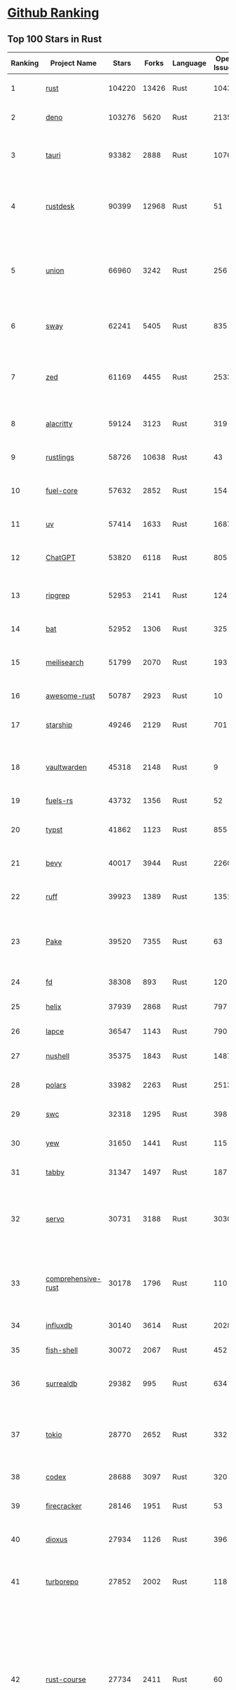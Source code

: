 [Github Ranking](../README.md)
==========

## Top 100 Stars in Rust

| Ranking | Project Name | Stars | Forks | Language | Open Issues | Description | Last Commit |
| ------- | ------------ | ----- | ----- | -------- | ----------- | ----------- | ----------- |
| 1 | [rust](https://github.com/rust-lang/rust) | 104220 | 13426 | Rust | 10438 | Empowering everyone to build reliable and efficient software. | 2025-06-11T03:55:48Z |
| 2 | [deno](https://github.com/denoland/deno) | 103276 | 5620 | Rust | 2135 | A modern runtime for JavaScript and TypeScript. | 2025-06-11T03:37:59Z |
| 3 | [tauri](https://github.com/tauri-apps/tauri) | 93382 | 2888 | Rust | 1076 | Build smaller, faster, and more secure desktop and mobile applications with a web frontend. | 2025-06-10T04:42:35Z |
| 4 | [rustdesk](https://github.com/rustdesk/rustdesk) | 90399 | 12968 | Rust | 51 | An open-source remote desktop application designed for self-hosting, as an alternative to TeamViewer. | 2025-06-11T01:49:55Z |
| 5 | [union](https://github.com/unionlabs/union) | 66960 | 3242 | Rust | 256 | The trust-minimized, zero-knowledge bridging protocol, designed for censorship resistance, extremely high security, and usage in decentralized finance. | 2025-06-10T23:50:48Z |
| 6 | [sway](https://github.com/FuelLabs/sway) | 62241 | 5405 | Rust | 835 | 🌴 Empowering everyone to build reliable and efficient smart contracts. | 2025-06-10T11:21:14Z |
| 7 | [zed](https://github.com/zed-industries/zed) | 61169 | 4455 | Rust | 2533 | Code at the speed of thought – Zed is a high-performance, multiplayer code editor from the creators of Atom and Tree-sitter. | 2025-06-11T04:04:57Z |
| 8 | [alacritty](https://github.com/alacritty/alacritty) | 59124 | 3123 | Rust | 319 | A cross-platform, OpenGL terminal emulator. | 2025-05-31T01:29:24Z |
| 9 | [rustlings](https://github.com/rust-lang/rustlings) | 58726 | 10638 | Rust | 43 | :crab: Small exercises to get you used to reading and writing Rust code! | 2025-06-03T08:32:01Z |
| 10 | [fuel-core](https://github.com/FuelLabs/fuel-core) | 57632 | 2852 | Rust | 154 | Rust full node implementation of the Fuel v2 protocol. | 2025-06-10T23:26:25Z |
| 11 | [uv](https://github.com/astral-sh/uv) | 57414 | 1633 | Rust | 1687 | An extremely fast Python package and project manager, written in Rust. | 2025-06-11T02:13:33Z |
| 12 | [ChatGPT](https://github.com/lencx/ChatGPT) | 53820 | 6118 | Rust | 805 | 🔮 ChatGPT Desktop Application (Mac, Windows and Linux) | 2024-08-29T17:58:11Z |
| 13 | [ripgrep](https://github.com/BurntSushi/ripgrep) | 52953 | 2141 | Rust | 124 | ripgrep recursively searches directories for a regex pattern while respecting your gitignore | 2025-05-30T12:30:52Z |
| 14 | [bat](https://github.com/sharkdp/bat) | 52952 | 1306 | Rust | 325 | A cat(1) clone with wings. | 2025-06-02T16:50:38Z |
| 15 | [meilisearch](https://github.com/meilisearch/meilisearch) | 51799 | 2070 | Rust | 193 | A lightning-fast search engine API bringing AI-powered hybrid search to your sites and applications. | 2025-06-10T15:57:31Z |
| 16 | [awesome-rust](https://github.com/rust-unofficial/awesome-rust) | 50787 | 2923 | Rust | 10 | A curated list of Rust code and resources. | 2025-06-08T14:16:02Z |
| 17 | [starship](https://github.com/starship/starship) | 49246 | 2129 | Rust | 701 | ☄🌌️  The minimal, blazing-fast, and infinitely customizable prompt for any shell! | 2025-06-10T15:16:24Z |
| 18 | [vaultwarden](https://github.com/dani-garcia/vaultwarden) | 45318 | 2148 | Rust | 9 | Unofficial Bitwarden compatible server written in Rust, formerly known as bitwarden_rs | 2025-06-02T19:47:12Z |
| 19 | [fuels-rs](https://github.com/FuelLabs/fuels-rs) | 43732 | 1356 | Rust | 52 | Fuel Network Rust SDK | 2025-06-11T02:50:38Z |
| 20 | [typst](https://github.com/typst/typst) | 41862 | 1123 | Rust | 855 | A new markup-based typesetting system that is powerful and easy to learn. | 2025-06-10T18:19:12Z |
| 21 | [bevy](https://github.com/bevyengine/bevy) | 40017 | 3944 | Rust | 2260 | A refreshingly simple data-driven game engine built in Rust | 2025-06-10T22:18:09Z |
| 22 | [ruff](https://github.com/astral-sh/ruff) | 39923 | 1389 | Rust | 1351 | An extremely fast Python linter and code formatter, written in Rust. | 2025-06-10T20:48:31Z |
| 23 | [Pake](https://github.com/tw93/Pake) | 39520 | 7355 | Rust | 63 | 🤱🏻 Turn any webpage into a desktop app with Rust.  🤱🏻 利用 Rust 轻松构建轻量级多端桌面应用 | 2025-03-25T12:35:16Z |
| 24 | [fd](https://github.com/sharkdp/fd) | 38308 | 893 | Rust | 120 | A simple, fast and user-friendly alternative to 'find' | 2025-06-08T21:08:34Z |
| 25 | [helix](https://github.com/helix-editor/helix) | 37939 | 2868 | Rust | 797 | A post-modern modal text editor. | 2025-06-11T01:05:20Z |
| 26 | [lapce](https://github.com/lapce/lapce) | 36547 | 1143 | Rust | 790 | Lightning-fast and Powerful Code Editor written in Rust | 2025-06-11T00:45:39Z |
| 27 | [nushell](https://github.com/nushell/nushell) | 35375 | 1843 | Rust | 1487 | A new type of shell | 2025-06-11T00:27:38Z |
| 28 | [polars](https://github.com/pola-rs/polars) | 33982 | 2263 | Rust | 2513 | Dataframes powered by a multithreaded, vectorized query engine, written in Rust | 2025-06-10T16:44:18Z |
| 29 | [swc](https://github.com/swc-project/swc) | 32318 | 1295 | Rust | 398 | Rust-based platform for the Web | 2025-06-11T03:46:36Z |
| 30 | [yew](https://github.com/yewstack/yew) | 31650 | 1441 | Rust | 115 | Rust / Wasm framework for creating reliable and efficient web applications | 2025-06-01T03:26:00Z |
| 31 | [tabby](https://github.com/TabbyML/tabby) | 31347 | 1497 | Rust | 187 | Self-hosted AI coding assistant | 2025-06-05T20:03:20Z |
| 32 | [servo](https://github.com/servo/servo) | 30731 | 3188 | Rust | 3030 | Servo aims to empower developers with a lightweight, high-performance alternative for embedding web technologies in applications. | 2025-06-11T04:01:27Z |
| 33 | [comprehensive-rust](https://github.com/google/comprehensive-rust) | 30178 | 1796 | Rust | 110 | This is the Rust course used by the Android team at Google. It provides you the material to quickly teach Rust. | 2025-06-09T21:05:42Z |
| 34 | [influxdb](https://github.com/influxdata/influxdb) | 30140 | 3614 | Rust | 2028 | Scalable datastore for metrics, events, and real-time analytics | 2025-06-10T22:16:59Z |
| 35 | [fish-shell](https://github.com/fish-shell/fish-shell) | 30072 | 2067 | Rust | 452 | The user-friendly command line shell. | 2025-06-10T15:59:01Z |
| 36 | [surrealdb](https://github.com/surrealdb/surrealdb) | 29382 | 995 | Rust | 634 | A scalable, distributed, collaborative, document-graph database, for the realtime web | 2025-06-11T00:58:40Z |
| 37 | [tokio](https://github.com/tokio-rs/tokio) | 28770 | 2652 | Rust | 332 | A runtime for writing reliable asynchronous applications with Rust. Provides I/O, networking, scheduling, timers, ... | 2025-06-10T18:26:25Z |
| 38 | [codex](https://github.com/openai/codex) | 28688 | 3097 | Rust | 320 | Lightweight coding agent that runs in your terminal | 2025-06-10T20:05:31Z |
| 39 | [firecracker](https://github.com/firecracker-microvm/firecracker) | 28146 | 1951 | Rust | 53 | Secure and fast microVMs for serverless computing. | 2025-06-10T13:01:09Z |
| 40 | [dioxus](https://github.com/DioxusLabs/dioxus) | 27934 | 1126 | Rust | 396 | Fullstack app framework for web, desktop, mobile, and more. | 2025-06-09T18:08:28Z |
| 41 | [turborepo](https://github.com/vercel/turborepo) | 27852 | 2002 | Rust | 118 | Build system optimized for JavaScript and TypeScript, written in Rust | 2025-06-11T01:46:26Z |
| 42 | [rust-course](https://github.com/sunface/rust-course) | 27734 | 2411 | Rust | 60 | “连续八年成为全世界最受喜爱的语言，无 GC 也无需手动内存管理、极高的性能和安全性、过程/OO/函数式编程、优秀的包管理、JS 未来基石" — 工作之余的第二语言来试试 Rust 吧。本书拥有全面且深入的讲解、生动贴切的示例、德芙般丝滑的内容，这可能是目前最用心的 Rust 中文学习教程 / Book  | 2025-05-27T03:47:44Z |
| 43 | [linera-protocol](https://github.com/linera-io/linera-protocol) | 27374 | 1783 | Rust | 463 | Main repository for the Linera protocol | 2025-06-10T21:08:58Z |
| 44 | [zoxide](https://github.com/ajeetdsouza/zoxide) | 27034 | 634 | Rust | 100 | A smarter cd command. Supports all major shells. | 2025-05-30T23:23:54Z |
| 45 | [iced](https://github.com/iced-rs/iced) | 26765 | 1318 | Rust | 314 | A cross-platform GUI library for Rust, inspired by Elm | 2025-06-10T00:32:41Z |
| 46 | [delta](https://github.com/dandavison/delta) | 26402 | 418 | Rust | 267 | A syntax-highlighting pager for git, diff, grep, and blame output | 2025-05-02T15:41:04Z |
| 47 | [just](https://github.com/casey/just) | 25845 | 549 | Rust | 297 | 🤖 Just a command runner | 2025-06-09T22:35:45Z |
| 48 | [yazi](https://github.com/sxyazi/yazi) | 25685 | 549 | Rust | 41 | 💥 Blazing fast terminal file manager written in Rust, based on async I/O. | 2025-06-11T02:28:21Z |
| 49 | [hyperfine](https://github.com/sharkdp/hyperfine) | 25295 | 403 | Rust | 40 | A command-line benchmarking tool | 2025-05-01T02:03:20Z |
| 50 | [Rocket](https://github.com/rwf2/Rocket) | 25188 | 1597 | Rust | 49 | A web framework for Rust. | 2025-05-04T10:05:41Z |
| 51 | [egui](https://github.com/emilk/egui) | 25083 | 1757 | Rust | 789 | egui: an easy-to-use immediate mode GUI in Rust that runs on both web and native | 2025-06-08T00:19:20Z |
| 52 | [zellij](https://github.com/zellij-org/zellij) | 24504 | 752 | Rust | 1132 | A terminal workspace with batteries included | 2025-06-10T15:23:47Z |
| 53 | [pingora](https://github.com/cloudflare/pingora) | 24374 | 1405 | Rust | 137 | A library for building fast, reliable and evolvable network services. | 2025-05-30T19:11:10Z |
| 54 | [sniffnet](https://github.com/GyulyVGC/sniffnet) | 24371 | 760 | Rust | 34 | Comfortably monitor your Internet traffic 🕵️‍♂️ | 2025-06-11T03:11:58Z |
| 55 | [atuin](https://github.com/atuinsh/atuin) | 24220 | 656 | Rust | 327 | ✨ Magical shell history | 2025-06-05T12:28:41Z |
| 56 | [Rust](https://github.com/TheAlgorithms/Rust) | 24084 | 2396 | Rust | 2 |  All Algorithms implemented in Rust  | 2025-06-10T20:50:13Z |
| 57 | [qdrant](https://github.com/qdrant/qdrant) | 24084 | 1650 | Rust | 331 | Qdrant - High-performance, massive-scale Vector Database and Vector Search Engine for the next generation of AI. Also available in the cloud https://cloud.qdrant.io/ | 2025-06-10T18:59:13Z |
| 58 | [exa](https://github.com/ogham/exa) | 23965 | 662 | Rust | 199 | A modern replacement for ‘ls’. | 2024-09-24T15:18:09Z |
| 59 | [czkawka](https://github.com/qarmin/czkawka) | 23940 | 749 | Rust | 465 | Multi functional app to find duplicates, empty folders, similar images etc. | 2025-05-10T10:51:17Z |
| 60 | [tools](https://github.com/rome/tools) | 23630 | 658 | Rust | 86 | Unified developer tools for JavaScript, TypeScript, and the web | 2023-09-04T08:42:49Z |
| 61 | [actix-web](https://github.com/actix/actix-web) | 23059 | 1743 | Rust | 185 | Actix Web is a powerful, pragmatic, and extremely fast web framework for Rust. | 2025-06-09T01:00:00Z |
| 62 | [difftastic](https://github.com/Wilfred/difftastic) | 22368 | 379 | Rust | 208 | a structural diff that understands syntax 🟥🟩 | 2025-06-08T09:04:42Z |
| 63 | [axum](https://github.com/tokio-rs/axum) | 21888 | 1188 | Rust | 49 | Ergonomic and modular web framework built with Tokio, Tower, and Hyper | 2025-06-08T09:35:54Z |
| 64 | [anki](https://github.com/ankitects/anki) | 21868 | 2361 | Rust | 203 | Anki's shared backend and web components, and the Qt frontend | 2025-06-10T09:06:19Z |
| 65 | [fnm](https://github.com/Schniz/fnm) | 21116 | 552 | Rust | 275 | 🚀 Fast and simple Node.js version manager, built in Rust | 2025-06-10T09:36:10Z |
| 66 | [tree-sitter](https://github.com/tree-sitter/tree-sitter) | 20928 | 1863 | Rust | 162 | An incremental parsing system for programming tools | 2025-06-10T07:10:19Z |
| 67 | [sonic](https://github.com/valeriansaliou/sonic) | 20778 | 600 | Rust | 64 | 🦔 Fast, lightweight & schema-less search backend. An alternative to Elasticsearch that runs on a few MBs of RAM. | 2025-01-06T21:19:17Z |
| 68 | [coreutils](https://github.com/uutils/coreutils) | 20720 | 1495 | Rust | 356 | Cross-platform Rust rewrite of the GNU coreutils | 2025-06-10T06:54:51Z |
| 69 | [wezterm](https://github.com/wezterm/wezterm) | 20645 | 932 | Rust | 1199 | A GPU-accelerated cross-platform terminal emulator and multiplexer written by @wez and implemented in Rust | 2025-06-04T13:02:20Z |
| 70 | [hyperswitch](https://github.com/juspay/hyperswitch) | 20569 | 3406 | Rust | 643 | An open source payments switch written in Rust to make payments fast, reliable and affordable | 2025-06-11T03:33:12Z |
| 71 | [chroma](https://github.com/chroma-core/chroma) | 20394 | 1641 | Rust | 306 | the AI-native open-source embedding database | 2025-06-11T03:44:18Z |
| 72 | [RustPython](https://github.com/RustPython/RustPython) | 20137 | 1319 | Rust | 319 | A Python Interpreter written in Rust | 2025-06-09T09:16:54Z |
| 73 | [xi-editor](https://github.com/xi-editor/xi-editor) | 19819 | 702 | Rust | 135 | A modern editor with a backend written in Rust. | 2024-03-19T00:11:37Z |
| 74 | [mdBook](https://github.com/rust-lang/mdBook) | 19795 | 1737 | Rust | 525 | Create book from markdown files. Like Gitbook but implemented in Rust | 2025-06-09T15:29:09Z |
| 75 | [wasmer](https://github.com/wasmerio/wasmer) | 19791 | 888 | Rust | 241 | 🚀 Fast, secure, lightweight containers based on WebAssembly | 2025-06-10T15:43:22Z |
| 76 | [gitui](https://github.com/gitui-org/gitui) | 19720 | 619 | Rust | 187 | Blazing 💥 fast terminal-ui for git written in rust 🦀 | 2025-06-09T03:20:21Z |
| 77 | [vector](https://github.com/vectordotdev/vector) | 19686 | 1761 | Rust | 1935 | A high-performance observability data pipeline. | 2025-06-10T21:47:09Z |
| 78 | [gleam](https://github.com/gleam-lang/gleam) | 19391 | 825 | Rust | 154 | ⭐️ A friendly language for building type-safe, scalable systems! | 2025-06-10T14:08:26Z |
| 79 | [slint](https://github.com/slint-ui/slint) | 19366 | 684 | Rust | 707 | Slint is an open-source declarative GUI toolkit to build native user interfaces for Rust, C++, JavaScript, or Python apps. | 2025-06-10T14:59:49Z |
| 80 | [biome](https://github.com/biomejs/biome) | 19247 | 598 | Rust | 183 | A toolchain for web projects, aimed to provide functionalities to maintain them. Biome offers formatter and linter, usable via CLI and LSP. | 2025-06-10T21:16:29Z |
| 81 | [Bend](https://github.com/HigherOrderCO/Bend) | 18785 | 462 | Rust | 93 | A massively parallel, high-level programming language | 2025-06-03T17:36:56Z |
| 82 | [relay](https://github.com/facebook/relay) | 18636 | 1856 | Rust | 591 | Relay is a JavaScript framework for building data-driven React applications. | 2025-06-10T21:07:58Z |
| 83 | [cube](https://github.com/cube-js/cube) | 18600 | 1841 | Rust | 632 | 📊 Cube’s universal semantic layer platform is the next evolution of OLAP technology for AI, BI, spreadsheets, and embedded analytics | 2025-06-10T22:03:15Z |
| 84 | [neon](https://github.com/neondatabase/neon) | 18582 | 681 | Rust | 634 | Neon: Serverless Postgres. We separated storage and compute to offer autoscaling, code-like database branching, and scale to zero. | 2025-06-10T23:56:52Z |
| 85 | [leptos](https://github.com/leptos-rs/leptos) | 18553 | 768 | Rust | 89 | Build fast web applications with Rust. | 2025-06-11T01:38:48Z |
| 86 | [spotify-tui](https://github.com/Rigellute/spotify-tui) | 18217 | 542 | Rust | 272 | Spotify for the terminal written in Rust 🚀 | 2024-04-04T15:03:12Z |
| 87 | [candle](https://github.com/huggingface/candle) | 17377 | 1118 | Rust | 423 | Minimalist ML framework for Rust | 2025-06-07T14:02:58Z |
| 88 | [universal-android-debloater](https://github.com/0x192/universal-android-debloater) | 17086 | 887 | Rust | 458 | Cross-platform GUI written in Rust using ADB to debloat non-rooted android devices. Improve your privacy, the security and battery life of your device. | 2024-08-02T16:16:12Z |
| 89 | [ruffle](https://github.com/ruffle-rs/ruffle) | 16752 | 886 | Rust | 5700 | A Flash Player emulator written in Rust | 2025-06-11T00:05:02Z |
| 90 | [SpacetimeDB](https://github.com/clockworklabs/SpacetimeDB) | 16726 | 569 | Rust | 378 | Multiplayer at the speed of light | 2025-06-10T19:38:07Z |
| 91 | [diem](https://github.com/diem/diem) | 16697 | 2581 | Rust | 357 | Diem’s mission is to build a trusted and innovative financial network that empowers people and businesses around the world. | 2025-05-13T05:57:59Z |
| 92 | [RustScan](https://github.com/bee-san/RustScan) | 16634 | 1126 | Rust | 26 | 🤖 The Modern Port Scanner 🤖 | 2025-06-10T09:31:23Z |
| 93 | [wasmtime](https://github.com/bytecodealliance/wasmtime) | 16492 | 1436 | Rust | 723 | A lightweight WebAssembly runtime that is fast, secure, and standards-compliant | 2025-06-11T01:37:14Z |
| 94 | [pyxel](https://github.com/kitao/pyxel) | 16382 | 886 | Rust | 11 | A retro game engine for Python | 2025-06-07T15:41:47Z |
| 95 | [book](https://github.com/rust-lang/book) | 16229 | 3657 | Rust | 168 | The Rust Programming Language | 2025-06-03T21:08:13Z |
| 96 | [mise](https://github.com/jdx/mise) | 15973 | 528 | Rust | 25 | dev tools, env vars, task runner | 2025-06-11T03:04:33Z |
| 97 | [jj](https://github.com/jj-vcs/jj) | 15929 | 537 | Rust | 487 | A Git-compatible VCS that is both simple and powerful | 2025-06-10T22:57:55Z |
| 98 | [tikv](https://github.com/tikv/tikv) | 15886 | 2191 | Rust | 1220 | Distributed transactional key-value database, originally created to complement TiDB | 2025-06-10T09:25:40Z |
| 99 | [navi](https://github.com/denisidoro/navi) | 15840 | 530 | Rust | 90 | An interactive cheatsheet tool for the command-line | 2025-06-10T09:11:21Z |
| 100 | [eza](https://github.com/eza-community/eza) | 15772 | 297 | Rust | 200 | A modern alternative to ls | 2025-06-09T21:04:39Z |

